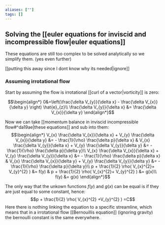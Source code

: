 ```yaml
---
aliases: [""]
tags: []
---
```


## Solving the [[euler equations for inviscid and incompressible flow|euler equations]]

These equations are still too complex to be solved analytically so we simplify them. (yes even further)

[[putting this away since I dont know why its needed|ignore]]

### Assuming irrotational flow

Start by assuming the flow is irrotational [[curl of a vector|vorticity]] is zero:

$$\begin{align*}
0&=\left(\frac{\delta V_{y}}{\delta x} - \frac{\delta V_{x}}{\delta y} \right) \hat{e}_{z}\\
\frac{\delta V_{y}}{\delta x} &= \frac{\delta V_{x}}{\delta y}
\end{align*}$$

Now we can take [[momentum balance in inviscid incompressible flow#^da19ae|these equations]] and sub into them:
$$\begin{align*}
V_{x} \frac{\delta V_{x}}{\delta x} + V_{y} \frac{\delta V_{x}}{\delta y} &= - \frac{1}{\rho} \frac{\delta p}{\delta x}  & V_{x} \frac{\delta V_{y}}{\delta x} + V_{y} \frac{\delta V_{y}}{\delta y}  &= - \frac{1}{\rho} \frac{\delta p}{\delta y}\\
V_{x} \frac{\delta V_{x}}{\delta x} + V_{y} \frac{\delta V_{y}}{\delta x} &= - \frac{1}{\rho} \frac{\delta p}{\delta x}  & V_{x} \frac{\delta V_{x}}{\delta y} + V_{y} \frac{\delta V_{y}}{\delta y}  &= - \frac{1}{\rho} \frac{\delta p}{\delta y}\\
p + \frac{1}{2} \rho( V_{x}^{2}+ V_{y}^{2}  ) &= f(y) & p + \frac{1}{2} \rho( V_{x}^{2}+ V_{y}^{2}  ) &= g(x)\\
f(y) &= g(x)
\end{align*}$$

The only way that the unkown functions $f(y)$ and $g(x)$ can be equal is if they are just equal to some constant, hence:
$$p + \frac{1}{2} \rho( V_{x}^{2} +V_{y}^{2}  )  =C$$
Here there is nothing linking the equation to a specific streamline, which means that in a irrotational flow [[Bernouillis equation]] (ignoring gravity) the bernoulli constant is the same everywhere.
